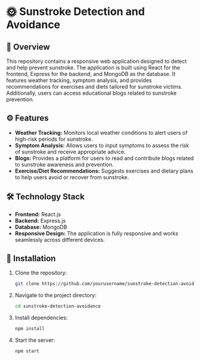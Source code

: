 # 🌞 Sunstroke Detection and Avoidance

## 📝 Overview

This repository contains a responsive web application designed to detect and help prevent sunstroke. The application is built using React for the frontend, Express for the backend, and MongoDB as the database. It features weather tracking, symptom analysis, and provides recommendations for exercises and diets tailored for sunstroke victims. Additionally, users can access educational blogs related to sunstroke prevention.

## ⚙️ Features

- **Weather Tracking:** Monitors local weather conditions to alert users of high-risk periods for sunstroke.
- **Symptom Analysis:** Allows users to input symptoms to assess the risk of sunstroke and receive appropriate advice.
- **Blogs:** Provides a platform for users to read and contribute blogs related to sunstroke awareness and prevention.
- **Exercise/Diet Recommendations:** Suggests exercises and dietary plans to help users avoid or recover from sunstroke.

## 🛠️ Technology Stack

- **Frontend:** React.js
- **Backend:** Express.js
- **Database:** MongoDB
- **Responsive Design:** The application is fully responsive and works seamlessly across different devices.

## 🚀 Installation

1. Clone the repository:
   ```bash
   git clone https://github.com/yourusername/sunstroke-detection-avoidance.git
   ```
2. Navigate to the project directory:
    ```bash
    cd sunstroke-detection-avoidance
    ```
3. Install dependencies:
   ```bash
   npm install
   ```
4. Start the server:
   ```bash
   npm start
   ```
